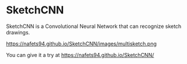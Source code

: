 # SketchCNN
SketchCNN is a Convolutional Neural Network that can recognize sketch drawings.

https://nafets94.github.io/SketchCNN/images/multisketch.png

You can give it a try at https://nafets94.github.io/SketchCNN/
